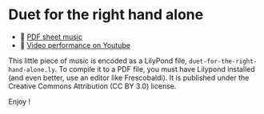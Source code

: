 # Duet for the right hand alone

- :musical_note: [PDF sheet music](https://github.com/Zulko/sheet-music--duet-for-the-right-hand/raw/master/duet-for-the-right-hand-alone.pdf)
- :movie_camera: [Video performance on Youtube](https://www.youtube.com/shorts/OlUPaDuXrJk)

This little piece of music is encoded as a LilyPond file, ``duet-for-the-right-hand-alone.ly``. To compile it to a PDF file, you must have Lilypond installed (and even better, use an editor like Frescobaldi). It is published under the Creative Commons Attribution (CC BY 3.0) license.

Enjoy !
